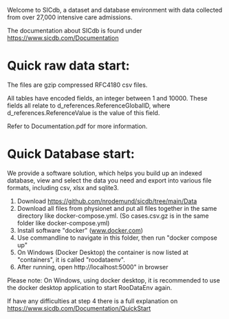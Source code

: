 Welcome to SICdb, a dataset and database environment with data collected from over 27,000 intensive care admissions.

The documentation about SICdb is found under https://www.sicdb.com/Documentation


# Quick raw data start:

The files are gzip compressed RFC4180 csv files.

All tables have encoded fields, an integer between 1 and 10000. These fields all relate to d_references.ReferenceGlobalID, where d_references.ReferenceValue is the value of this field.

Refer to Documentation.pdf for more information.


# Quick Database start: 

We provide a software solution, which helps you build up an indexed database, view and select the data you need and export into various file formats, including csv, xlsx and sqlite3.

1) Download https://github.com/nrodemund/sicdb/tree/main/Data 
2) Download all files from physionet and put all files together in the same directory like docker-compose.yml. (So cases.csv.gz is in the same folder like docker-compose.yml)
3) Install software "docker" (www.docker.com)
4) Use commandline to navigate in this folder, then run "docker compose up"
5) On Windows (Docker Desktop) the container is now listed at "containers", it is called "roodataenv".
6) After running, open http://localhost:5000" in browser

Please note: On Windows, using docker desktop, it is recommended to use the docker desktop application to start RooDataEnv again. 

If have any difficulties at step 4 there is a full explanation on https://www.sicdb.com/Documentation/QuickStart